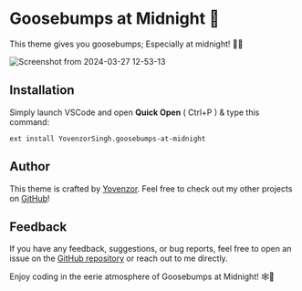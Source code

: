 # Goosebumps at Midnight 🌌

This theme gives you goosebumps; Especially at midnight! 🦉🌙

![Screenshot from 2024-03-27 12-53-13](https://github.com/Yovenzor/vscode-theme/assets/102180213/97e85e90-e446-4216-b085-db07bc0ad597)

## Installation

Simply launch VSCode and open **Quick Open** ( Ctrl+P ) & type this command:
 
    ext install YovenzorSingh.goosebumps-at-midnight
    

## Author

This theme is crafted by [Yovenzor](https://github.com/Yovenzor). Feel free to check out my other projects on [GitHub](https://github.com/Yovenzor)!

## Feedback

If you have any feedback, suggestions, or bug reports, feel free to open an issue on the [GitHub repository](https://github.com/Yovenzor/vscode-theme) or reach out to me directly.

Enjoy coding in the eerie atmosphere of Goosebumps at Midnight! 🕸️👻
